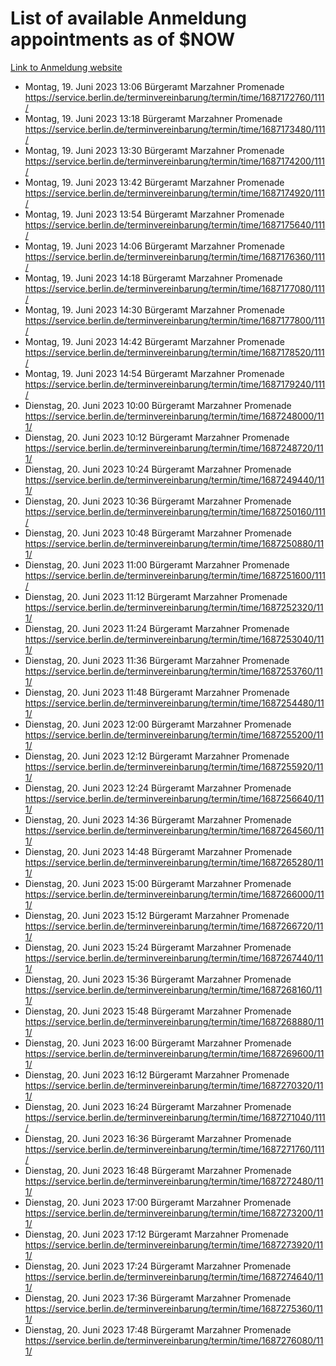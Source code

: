 # List of available Anmeldung appointments as of $NOW
[Link to Anmeldung website](https://service.berlin.de/terminvereinbarung/termin/tag.php?termin=1&anliegen[]=120686&dienstleisterlist=122210,122217,327316,122219,327312,122227,327314,122231,327346,122243,327348,122254,122252,329742,122260,329745,122262,329748,122271,327278,122273,327274,122277,327276,330436,122280,327294,122282,327290,122284,327292,122291,327270,122285,327266,122286,327264,122296,327268,150230,329760,122297,327286,122294,327284,122312,329763,122314,329775,122304,327330,122311,327334,122309,327332,317869,122281,327352,122279,329772,122283,122276,327324,122274,327326,122267,329766,122246,327318,122251,327320,122257,327322,122208,327298,122226,327300&herkunft=http%3A%2F%2Fservice.berlin.de%2Fdienstleistung%2F120686%2F)
- Montag, 19. Juni 2023 13:06 Bürgeramt Marzahner Promenade https://service.berlin.de/terminvereinbarung/termin/time/1687172760/111/
- Montag, 19. Juni 2023 13:18 Bürgeramt Marzahner Promenade https://service.berlin.de/terminvereinbarung/termin/time/1687173480/111/
- Montag, 19. Juni 2023 13:30 Bürgeramt Marzahner Promenade https://service.berlin.de/terminvereinbarung/termin/time/1687174200/111/
- Montag, 19. Juni 2023 13:42 Bürgeramt Marzahner Promenade https://service.berlin.de/terminvereinbarung/termin/time/1687174920/111/
- Montag, 19. Juni 2023 13:54 Bürgeramt Marzahner Promenade https://service.berlin.de/terminvereinbarung/termin/time/1687175640/111/
- Montag, 19. Juni 2023 14:06 Bürgeramt Marzahner Promenade https://service.berlin.de/terminvereinbarung/termin/time/1687176360/111/
- Montag, 19. Juni 2023 14:18 Bürgeramt Marzahner Promenade https://service.berlin.de/terminvereinbarung/termin/time/1687177080/111/
- Montag, 19. Juni 2023 14:30 Bürgeramt Marzahner Promenade https://service.berlin.de/terminvereinbarung/termin/time/1687177800/111/
- Montag, 19. Juni 2023 14:42 Bürgeramt Marzahner Promenade https://service.berlin.de/terminvereinbarung/termin/time/1687178520/111/
- Montag, 19. Juni 2023 14:54 Bürgeramt Marzahner Promenade https://service.berlin.de/terminvereinbarung/termin/time/1687179240/111/
- Dienstag, 20. Juni 2023 10:00 Bürgeramt Marzahner Promenade https://service.berlin.de/terminvereinbarung/termin/time/1687248000/111/
- Dienstag, 20. Juni 2023 10:12 Bürgeramt Marzahner Promenade https://service.berlin.de/terminvereinbarung/termin/time/1687248720/111/
- Dienstag, 20. Juni 2023 10:24 Bürgeramt Marzahner Promenade https://service.berlin.de/terminvereinbarung/termin/time/1687249440/111/
- Dienstag, 20. Juni 2023 10:36 Bürgeramt Marzahner Promenade https://service.berlin.de/terminvereinbarung/termin/time/1687250160/111/
- Dienstag, 20. Juni 2023 10:48 Bürgeramt Marzahner Promenade https://service.berlin.de/terminvereinbarung/termin/time/1687250880/111/
- Dienstag, 20. Juni 2023 11:00 Bürgeramt Marzahner Promenade https://service.berlin.de/terminvereinbarung/termin/time/1687251600/111/
- Dienstag, 20. Juni 2023 11:12 Bürgeramt Marzahner Promenade https://service.berlin.de/terminvereinbarung/termin/time/1687252320/111/
- Dienstag, 20. Juni 2023 11:24 Bürgeramt Marzahner Promenade https://service.berlin.de/terminvereinbarung/termin/time/1687253040/111/
- Dienstag, 20. Juni 2023 11:36 Bürgeramt Marzahner Promenade https://service.berlin.de/terminvereinbarung/termin/time/1687253760/111/
- Dienstag, 20. Juni 2023 11:48 Bürgeramt Marzahner Promenade https://service.berlin.de/terminvereinbarung/termin/time/1687254480/111/
- Dienstag, 20. Juni 2023 12:00 Bürgeramt Marzahner Promenade https://service.berlin.de/terminvereinbarung/termin/time/1687255200/111/
- Dienstag, 20. Juni 2023 12:12 Bürgeramt Marzahner Promenade https://service.berlin.de/terminvereinbarung/termin/time/1687255920/111/
- Dienstag, 20. Juni 2023 12:24 Bürgeramt Marzahner Promenade https://service.berlin.de/terminvereinbarung/termin/time/1687256640/111/
- Dienstag, 20. Juni 2023 14:36 Bürgeramt Marzahner Promenade https://service.berlin.de/terminvereinbarung/termin/time/1687264560/111/
- Dienstag, 20. Juni 2023 14:48 Bürgeramt Marzahner Promenade https://service.berlin.de/terminvereinbarung/termin/time/1687265280/111/
- Dienstag, 20. Juni 2023 15:00 Bürgeramt Marzahner Promenade https://service.berlin.de/terminvereinbarung/termin/time/1687266000/111/
- Dienstag, 20. Juni 2023 15:12 Bürgeramt Marzahner Promenade https://service.berlin.de/terminvereinbarung/termin/time/1687266720/111/
- Dienstag, 20. Juni 2023 15:24 Bürgeramt Marzahner Promenade https://service.berlin.de/terminvereinbarung/termin/time/1687267440/111/
- Dienstag, 20. Juni 2023 15:36 Bürgeramt Marzahner Promenade https://service.berlin.de/terminvereinbarung/termin/time/1687268160/111/
- Dienstag, 20. Juni 2023 15:48 Bürgeramt Marzahner Promenade https://service.berlin.de/terminvereinbarung/termin/time/1687268880/111/
- Dienstag, 20. Juni 2023 16:00 Bürgeramt Marzahner Promenade https://service.berlin.de/terminvereinbarung/termin/time/1687269600/111/
- Dienstag, 20. Juni 2023 16:12 Bürgeramt Marzahner Promenade https://service.berlin.de/terminvereinbarung/termin/time/1687270320/111/
- Dienstag, 20. Juni 2023 16:24 Bürgeramt Marzahner Promenade https://service.berlin.de/terminvereinbarung/termin/time/1687271040/111/
- Dienstag, 20. Juni 2023 16:36 Bürgeramt Marzahner Promenade https://service.berlin.de/terminvereinbarung/termin/time/1687271760/111/
- Dienstag, 20. Juni 2023 16:48 Bürgeramt Marzahner Promenade https://service.berlin.de/terminvereinbarung/termin/time/1687272480/111/
- Dienstag, 20. Juni 2023 17:00 Bürgeramt Marzahner Promenade https://service.berlin.de/terminvereinbarung/termin/time/1687273200/111/
- Dienstag, 20. Juni 2023 17:12 Bürgeramt Marzahner Promenade https://service.berlin.de/terminvereinbarung/termin/time/1687273920/111/
- Dienstag, 20. Juni 2023 17:24 Bürgeramt Marzahner Promenade https://service.berlin.de/terminvereinbarung/termin/time/1687274640/111/
- Dienstag, 20. Juni 2023 17:36 Bürgeramt Marzahner Promenade https://service.berlin.de/terminvereinbarung/termin/time/1687275360/111/
- Dienstag, 20. Juni 2023 17:48 Bürgeramt Marzahner Promenade https://service.berlin.de/terminvereinbarung/termin/time/1687276080/111/
